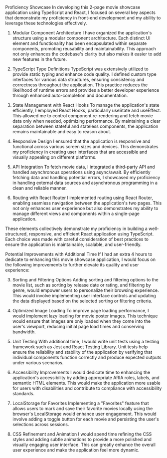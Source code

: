 Proficiency Showcase
In developing this 2-page movie showcase application using TypeScript and React, I focused on several key aspects that demonstrate my proficiency in front-end development and my ability to leverage these technologies effectively.

1. Modular Component Architecture
I have organized the application's structure using a modular component architecture. Each distinct UI element and functionality has been encapsulated within separate components, promoting reusability and maintainability. This approach not only enhances the codebase's clarity but also makes it easier to add new features in the future.

2. TypeScript Type Definitions
TypeScript was extensively utilized to provide static typing and enhance code quality. I defined custom type interfaces for various data structures, ensuring consistency and correctness throughout the application. This practice reduces the likelihood of runtime errors and provides a better developer experience through enhanced auto-completion and documentation.

3. State Management with React Hooks
To manage the application's state efficiently, I employed React Hooks, particularly useState and useEffect. This allowed me to control component re-rendering and fetch movie data only when needed, optimizing performance. By maintaining a clear separation between stateful and stateless components, the application remains maintainable and easy to reason about.

4. Responsive Design
I ensured that the application is responsive and functional across various screen sizes and devices. This demonstrates my proficiency in creating user interfaces that are accessible and visually appealing on different platforms.

5. API Integration
To fetch movie data, I integrated a third-party API and handled asynchronous operations using async/await. By efficiently fetching data and handling potential errors, I showcased my proficiency in handling external data sources and asynchronous programming in a clean and reliable manner.

6. Routing with React Router
I implemented routing using React Router, enabling seamless navigation between the application's two pages. This not only enhances user experience but also demonstrates my ability to manage different views and components within a single-page application.

These elements collectively demonstrate my proficiency in building a well-structured, responsive, and efficient React application using TypeScript. Each choice was made with careful consideration of best practices to ensure the application is maintainable, scalable, and user-friendly.


Potential Improvements with Additional Time
If I had an extra 4 hours to dedicate to enhancing this movie showcase application, I would focus on the following improvements to further elevate its quality and user experience:

3. Sorting and Filtering Options
Adding sorting and filtering options to the movie list, such as sorting by release date or rating, and filtering by genre, would empower users to personalize their browsing experience. This would involve implementing user interface controls and updating the data displayed based on the selected sorting or filtering criteria.

4. Optimized Image Loading
To improve page loading performance, I would implement lazy loading for movie poster images. This technique would ensure that images are only loaded when they come into the user's viewport, reducing initial page load times and conserving bandwidth.

5. Unit Testing
With additional time, I would write unit tests using a testing framework such as Jest and React Testing Library. Unit tests help ensure the reliability and stability of the application by verifying that individual components function correctly and produce expected outputs under various scenarios.

6. Accessibility Improvements
I would dedicate time to enhancing the application's accessibility by adding appropriate ARIA roles, labels, and semantic HTML elements. This would make the application more usable for users with disabilities and contribute to compliance with accessibility standards.

7. LocalStorage for Favorites
Implementing a "Favorites" feature that allows users to mark and save their favorite movies locally using the browser's LocalStorage would enhance user engagement. This would involve adding a toggle button for each movie and persisting the user's selections across sessions.

8. CSS Refinement and Animation
I would spend time refining the CSS styles and adding subtle animations to provide a more polished and visually engaging user interface. This can greatly enhance the overall user experience and make the application feel more dynamic.
